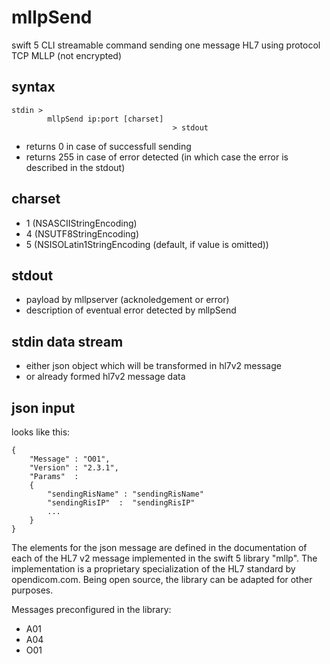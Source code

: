 # mllpSend

swift 5 CLI streamable command sending one message HL7 using protocol TCP MLLP (not encrypted)

## syntax
   
    stdin >
            mllpSend ip:port [charset] 
                                        > stdout

- returns 0 in case of successfull sending
- returns 255 in case of error detected (in which case the error is described in the stdout)

## charset

- 1 (NSASCIIStringEncoding)
- 4 (NSUTF8StringEncoding)
- 5 (NSISOLatin1StringEncoding (default, if value is omitted))
 
## stdout
- payload by mllpserver (acknoledgement or error)
- description of eventual error detected by mllpSend

## stdin data stream

- either json object which will be transformed in hl7v2 message
- or already formed hl7v2 message data
 
## json input

looks like this:

    {
        "Message" : "O01",
        "Version" : "2.3.1",
        "Params"  :
        {
            "sendingRisName" : "sendingRisName"
            "sendingRisIP"  :  "sendingRisIP"
            ...
        }
    }
 
The elements for the json message are defined in the documentation of each of the HL7 v2 message implemented in the swift 5 library "mllp". The implementation is a proprietary specialization of the HL7 standard by opendicom.com. Being open source, the library can be adapted for other purposes.

Messages preconfigured in the library:

- A01
- A04
- O01
